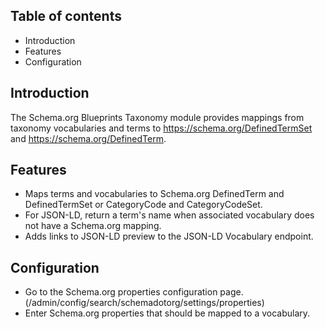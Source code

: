 Table of contents
-----------------

* Introduction
* Features
* Configuration


Introduction
------------

The Schema.org Blueprints Taxonomy module provides mappings from 
taxonomy vocabularies and terms to <https://schema.org/DefinedTermSet> 
and <https://schema.org/DefinedTerm>.


Features
--------

- Maps terms and vocabularies to Schema.org DefinedTerm and DefinedTermSet or
  CategoryCode and CategoryCodeSet. 
- For JSON-LD, return a term's name when associated vocabulary does not have a 
  Schema.org mapping.
- Adds links to JSON-LD preview to the JSON-LD Vocabulary endpoint. 

  
Configuration
-------------

- Go to the Schema.org properties configuration page.
  (/admin/config/search/schemadotorg/settings/properties)
- Enter Schema.org properties that should be mapped to a vocabulary.
